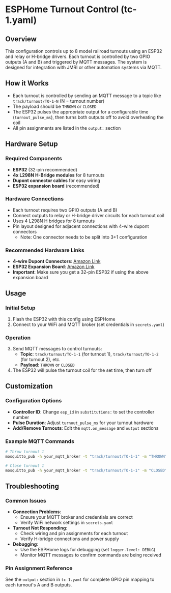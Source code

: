 # ESPHome Turnout Control (tc-1.yaml)

## Overview

This configuration controls up to 8 model railroad turnouts using an ESP32 and relay or H-bridge drivers. Each turnout is controlled by two GPIO outputs (A and B) and triggered by MQTT messages. The system is designed for integration with JMRI or other automation systems via MQTT.

## How it Works

- Each turnout is controlled by sending an MQTT message to a topic like `track/turnout/TO-1-N` (N = turnout number)
- The payload should be `THROWN` or `CLOSED`
- The ESP32 pulses the appropriate output for a configurable time (`turnout_pulse_ms`), then turns both outputs off to avoid overheating the coil
- All pin assignments are listed in the `output:` section

## Hardware Setup

### Required Components

- **ESP32** (32-pin recommended)
- **4x L298N H-Bridge modules** for 8 turnouts
- **Dupont connector cables** for easy wiring
- **ESP32 expansion board** (recommended)

### Hardware Connections

- Each turnout requires two GPIO outputs (A and B)
- Connect outputs to relay or H-bridge driver circuits for each turnout coil
- Uses 4 L298N H bridges for 8 turnouts
- Pin layout designed for adjacent connections with 4-wire dupont connectors
  - Note: One connector needs to be split into 3+1 configuration

### Recommended Hardware Links

- **4-wire Dupont Connectors**: [Amazon Link](https://www.amazon.com/dp/B0CCV3NJ8Q?ref_=ppx_hzsearch_conn_dt_b_fed_asin_title_3&th=1)
- **ESP32 Expansion Board**: [Amazon Link](https://www.amazon.com/dp/B0DYDN7LSZ?ref_=ppx_hzsearch_conn_dt_b_fed_asin_title_2)
- **Important**: Make sure you get a 32-pin ESP32 if using the above expansion board

## Usage

### Initial Setup

1. Flash the ESP32 with this config using ESPHome
2. Connect to your WiFi and MQTT broker (set credentials in `secrets.yaml`)

### Operation

3. Send MQTT messages to control turnouts:
   - **Topic**: `track/turnout/TO-1-1` (for turnout 1), `track/turnout/TO-1-2` (for turnout 2), etc.
   - **Payload**: `THROWN` or `CLOSED`
4. The ESP32 will pulse the turnout coil for the set time, then turn off

## Customization

### Configuration Options

- **Controller ID**: Change `esp_id` in `substitutions:` to set the controller number
- **Pulse Duration**: Adjust `turnout_pulse_ms` for your turnout hardware
- **Add/Remove Turnouts**: Edit the `mqtt.on_message` and `output` sections

### Example MQTT Commands

```bash
# Throw turnout 1
mosquitto_pub -h your_mqtt_broker -t "track/turnout/TO-1-1" -m "THROWN"

# Close turnout 1
mosquitto_pub -h your_mqtt_broker -t "track/turnout/TO-1-1" -m "CLOSED"
```

## Troubleshooting

### Common Issues

- **Connection Problems**:
  - Ensure your MQTT broker and credentials are correct
  - Verify WiFi network settings in `secrets.yaml`
- **Turnout Not Responding**:
  - Check wiring and pin assignments for each turnout
  - Verify H-bridge connections and power supply
- **Debugging**:
  - Use the ESPHome logs for debugging (set `logger.level: DEBUG`)
  - Monitor MQTT messages to confirm commands are being received

### Pin Assignment Reference

See the `output:` section in `tc-1.yaml` for complete GPIO pin mapping to each turnout's A and B outputs.
